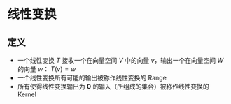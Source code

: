 # 线性变换

## 定义

* 一个线性变换 $T$ 接收一个在向量空间 $V$ 中的向量 $v$，输出一个在向量空间 $W$ 的向量 $w$： $T(v) = w$
* 一个线性变换所有可能的输出被称作线性变换的 Range
* 所有使得线性变换输出为 $\mathbf{0}$ 的输入（所组成的集合）被称作线性变换的 Kernel
